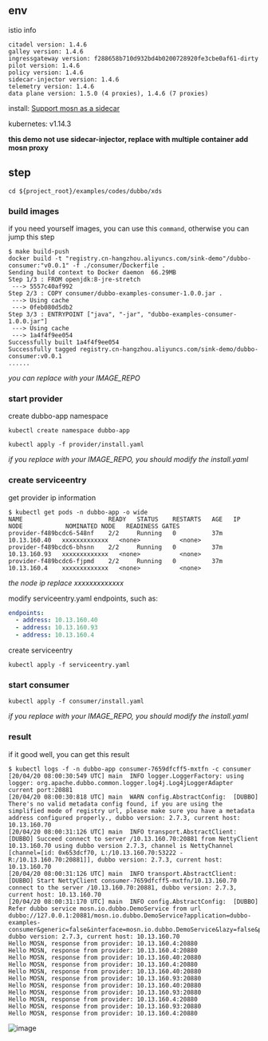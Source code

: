 ## env

istio info

```shell
citadel version: 1.4.6
galley version: 1.4.6
ingressgateway version: f288658b710d932bd4b0200728920fe3cbe0af61-dirty
pilot version: 1.4.6
policy version: 1.4.6
sidecar-injector version: 1.4.6
telemetry version: 1.4.6
data plane version: 1.5.0 (4 proxies), 1.4.6 (7 proxies)
```

install: [Support mosn as a sidecar](https://github.com/mosn/istio/pull/1)

kubernetes: v1.14.3

**this demo not use sidecar-injector, replace with multiple container add mosn proxy**

## step

`cd ${project_root}/examples/codes/dubbo/xds`

### build images

if you need yourself images, you can use this `command`, otherwise you can jump this step

```shell
$ make build-push
docker build -t "registry.cn-hangzhou.aliyuncs.com/sink-demo"/dubbo-consumer:"v0.0.1" -f ./consumer/Dockerfile .
Sending build context to Docker daemon  66.29MB
Step 1/3 : FROM openjdk:8-jre-stretch
 ---> 5557c40af992
Step 2/3 : COPY consumer/dubbo-examples-consumer-1.0.0.jar .
 ---> Using cache
 ---> 0feb080d5db2
Step 3/3 : ENTRYPOINT ["java", "-jar", "dubbo-examples-consumer-1.0.0.jar"]
 ---> Using cache
 ---> 1a4f4f9ee054
Successfully built 1a4f4f9ee054
Successfully tagged registry.cn-hangzhou.aliyuncs.com/sink-demo/dubbo-consumer:v0.0.1
......
```

_you can replace with your IMAGE_REPO_

### start provider

create dubbo-app namespace

```shell
kubectl create namespace dubbo-app
```

```shell
kubectl apply -f provider/install.yaml
```

_if you replace with your IMAGE_REPO, you should modify the install.yaml_

### create serviceentry

get provider ip information

```shell
$ kubectl get pods -n dubbo-app -o wide
NAME                        READY   STATUS    RESTARTS   AGE   IP             NODE            NOMINATED NODE   READINESS GATES
provider-f489bcdc6-548nf    2/2     Running   0          37m   10.13.160.40   xxxxxxxxxxxxx   <none>           <none>
provider-f489bcdc6-bhsnn    2/2     Running   0          37m   10.13.160.93   xxxxxxxxxxxxx   <none>           <none>
provider-f489bcdc6-fjpmd    2/2     Running   0          37m   10.13.160.4    xxxxxxxxxxxxx   <none>           <none>
```

_the node ip replace xxxxxxxxxxxxx_

modify serviceentry.yaml endpoints, such as:

```yaml
endpoints:
  - address: 10.13.160.40
  - address: 10.13.160.93
  - address: 10.13.160.4
```

create serviceentry

```shell
kubectl apply -f serviceentry.yaml
```

### start consumer

```shell
kubectl apply -f consumer/install.yaml
```

_if you replace with your IMAGE_REPO, you should modify the install.yaml_

### result

if it good well, you can get this result

```shell
$ kubectl logs -f -n dubbo-app consumer-7659dfcff5-mxtfn -c consumer
[20/04/20 08:00:30:549 UTC] main  INFO logger.LoggerFactory: using logger: org.apache.dubbo.common.logger.log4j.Log4jLoggerAdapter
current port:20881
[20/04/20 08:00:30:818 UTC] main  WARN config.AbstractConfig:  [DUBBO] There's no valid metadata config found, if you are using the simplified mode of registry url, please make sure you have a metadata address configured properly., dubbo version: 2.7.3, current host: 10.13.160.70
[20/04/20 08:00:31:126 UTC] main  INFO transport.AbstractClient:  [DUBBO] Succeed connect to server /10.13.160.70:20881 from NettyClient 10.13.160.70 using dubbo version 2.7.3, channel is NettyChannel [channel=[id: 0x653dcf70, L:/10.13.160.70:53222 - R:/10.13.160.70:20881]], dubbo version: 2.7.3, current host: 10.13.160.70
[20/04/20 08:00:31:126 UTC] main  INFO transport.AbstractClient:  [DUBBO] Start NettyClient consumer-7659dfcff5-mxtfn/10.13.160.70 connect to the server /10.13.160.70:20881, dubbo version: 2.7.3, current host: 10.13.160.70
[20/04/20 08:00:31:170 UTC] main  INFO config.AbstractConfig:  [DUBBO] Refer dubbo service mosn.io.dubbo.DemoService from url dubbo://127.0.0.1:20881/mosn.io.dubbo.DemoService?application=dubbo-examples-consumer&generic=false&interface=mosn.io.dubbo.DemoService&lazy=false&pid=1&qos.enable=false&register.ip=10.13.160.70&remote.application=&side=consumer&sticky=false, dubbo version: 2.7.3, current host: 10.13.160.70
Hello MOSN, response from provider: 10.13.160.4:20880
Hello MOSN, response from provider: 10.13.160.4:20880
Hello MOSN, response from provider: 10.13.160.40:20880
Hello MOSN, response from provider: 10.13.160.4:20880
Hello MOSN, response from provider: 10.13.160.40:20880
Hello MOSN, response from provider: 10.13.160.93:20880
Hello MOSN, response from provider: 10.13.160.40:20880
Hello MOSN, response from provider: 10.13.160.93:20880
Hello MOSN, response from provider: 10.13.160.4:20880
Hello MOSN, response from provider: 10.13.160.93:20880
Hello MOSN, response from provider: 10.13.160.4:20880
```

![image](https://github.com/champly/mosn/blob/feature-istio-dubbo_adapter/configs/img/result.png)
